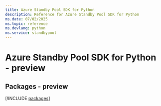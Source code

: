 ```yaml
---
title: Azure Standby Pool SDK for Python
description: Reference for Azure Standby Pool SDK for Python
ms.date: 07/02/2025
ms.topic: reference
ms.devlang: python
ms.service: standbypool
---
```

# Azure Standby Pool SDK for Python - preview
## Packages - preview
[!INCLUDE [packages](standby-pool-index.md)]